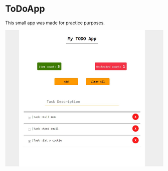 # ToDoApp


This small app was made for practice purposes.


<img src="screenshots/todo_screenshot.JPG">
